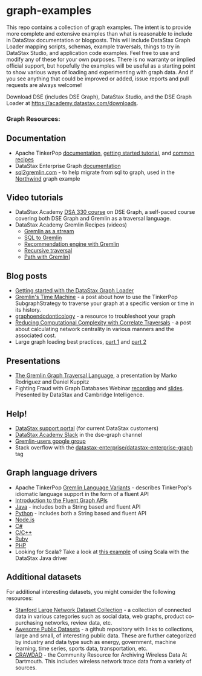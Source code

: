 # graph-examples

This repo contains a collection of graph examples.  The intent is to provide more complete and extensive examples than what is reasonable to include in DataStax documentation or blogposts.  This will include DataStax Graph Loader mapping scripts, schemas, example traversals, things to try in DataStax Studio, and application code examples.  Feel free to use and modify any of these for your own purposes.  There is no warranty or implied official support, but hopefully the examples will be useful as a starting point to show various ways of loading and experimenting with graph data.  And if you see anything that could be improved or added, issue reports and pull requests are always welcome!

Download DSE (includes DSE Graph), DataStax Studio, and the DSE Graph Loader at https://academy.datastax.com/downloads.

### Graph Resources:

## Documentation
- Apache TinkerPop [documentation](http://tinkerpop.apache.org/docs/current/reference/), [getting started tutorial](http://tinkerpop.apache.org/docs/current/tutorials/getting-started/), and [common recipes](http://tinkerpop.apache.org/docs/current/recipes/)
- DataStax Enterprise Graph [documentation](http://docs.datastax.com/en/dse/5.1/dse-dev/datastax_enterprise/graph/graphTOC.html)
- [sql2gremlin.com](http://sql2gremlin.com) - to help migrate from sql to graph, used in the [Northwind](/northwind) graph example

## Video tutorials

- DataStax Academy [DSA 330 course](https://academy.datastax.com/resources/ds330-datastax-enterprise-graph) on DSE Graph, a self-paced course covering both DSE Graph and Gremlin as a traversal language.
- DataStax Academy Gremlin Recipes (videos)
  - [Gremlin as a stream](https://vimeo.com/user35188327/review/215965720/22e5289c7e)
  - [SQL to Gremlin](https://vimeo.com/user35188327/review/215966324/84ecf9b4ee)
  - [Recommendation engine with Gremlin](https://vimeo.com/user35188327/review/216119433/0dcc2e6055)
  - [Recursive traversal](https://vimeo.com/user35188327/review/216179907/b40808f0a2)
  - [Path with Gremlin](https://vimeo.com/user35188327/review/216259582/8ae9955826)]

## Blog posts

- [Getting started with the DataStax Graph Loader](http://www.datastax.com/dev/blog/dgl-basics)
- [Gremlin's Time Machine](https://www.datastax.com/dev/blog/gremlins-time-machine) - a post about how to use the TinkerPop SubgraphStrategy to traverse your graph at a specific version or time in its history.
- [graphoendodonticology](https://www.datastax.com/2017/03/graphoendodonticology) - a resource to troubleshoot your graph
- [Reducing Computational Complexity with Correlate Traversals](https://www.datastax.com/2017/04/reducing-computational-complexity-with-correlate-traversals) - a post about calculating network centrality in various manners and the associated cost.
- Large graph loading best practices, [part 1](http://www.datastax.com/dev/blog/large-graph-loading-best-practices-strategies-part-1) and [part 2](http://www.datastax.com/dev/blog/large-graph-loading-tactics-part-2)

## Presentations

- [The Gremlin Graph Traversal Language](https://www.slideshare.net/slidarko/the-gremlin-traversal-language), a presentation by Marko Rodriguez and Daniel Kuppitz
- Fighting Fraud with Graph Databases Webinar [recording](https://www.youtube.com/watch?v=H5MmSL1c9Zs) and [slides](https://www.slideshare.net/DataStax/webinar-fighting-fraud-with-graph-databases).  Presented by DataStax and Cambridge Intelligence.

## Help!

- [DataStax support portal](https://support.datastax.com) (for current DataStax customers)
- [DataStax Academy Slack](https://academy.datastax.com/slack) in the dse-graph channel
- [Gremlin-users google group](https://groups.google.com/forum/#!forum/gremlin-users)
- Stack overflow with the [datastax-enterprise/datastax-enterprise-graph](http://stackoverflow.com/questions/tagged/datastax-enterprise+datastax-enterprise-graph) tag

## Graph language drivers
- Apache TinkerPop [Gremlin Language Variants](http://tinkerpop.apache.org/docs/current/tutorials/gremlin-language-variants/) - describes TinkerPop's idiomatic language support in the form of a fluent API
- [Introduction to the Fluent Graph APIs](http://www.datastax.com/dev/blog/datastax-drivers-fluent-apis-for-dse-graph-are-out)
- [Java](http://docs.datastax.com/en/developer/java-driver-dse/1.2/) - includes both a String based and fluent API
- [Python](http://docs.datastax.com/en/developer/python-dse-driver/2.0/) - includes both a String based and fluent API 
- [Node.js](http://docs.datastax.com/en/developer/nodejs-driver-dse/1.3/)
- [C#](http://docs.datastax.com/en/developer/csharp-driver-dse/2.0/)
- [C/C++](http://docs.datastax.com/en/developer/cpp-driver-dse/1.2/)
- [Ruby](http://docs.datastax.com/en/developer/ruby-driver-dse/2.0/)
- [PHP](http://docs.datastax.com/en/developer/php-driver-dse/1.1/)
- Looking for Scala? Take a look at [this example](https://github.com/mpollmeier/gremlin-scala-examples/tree/master/dse-graph) of using Scala with the DataStax Java driver

## Additional datasets

For additional interesting datasets, you might consider the following resources:

- [Stanford Large Network Dataset Collection](https://snap.stanford.edu/data/) - a collection of connected data in various categories such as social data, web graphs, product co-purchasing networks, review data, etc.
- [Awesome Public Datasets](https://github.com/caesar0301/awesome-public-datasets) - a github repository with links to collections, large and small, of interesting public data.  These are further categorized by industry and data type such as energy, government, machine learning, time series, sports data, transportation, etc.
- [CRAWDAD](http://crawdad.org/) - the Community Resource for Archiving Wireless Data At Dartmouth.  This includes wireless network trace data from a variety of sources.